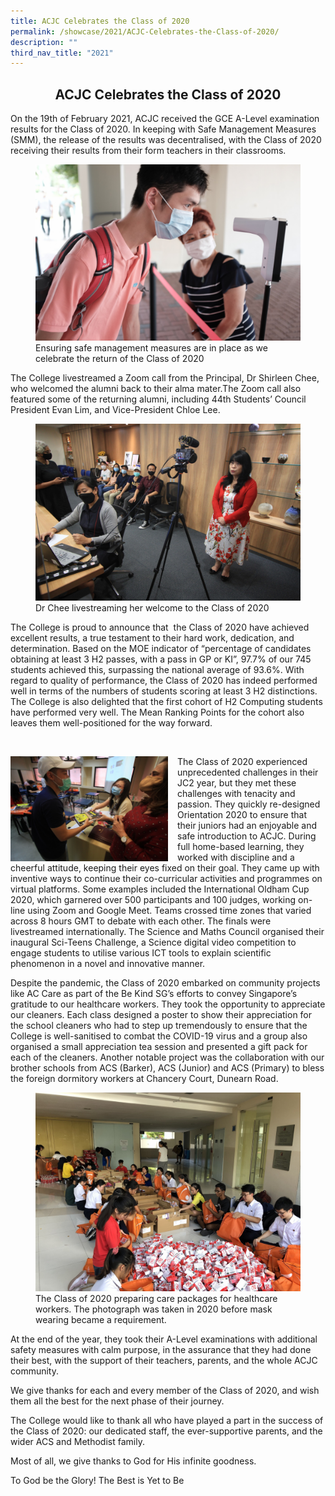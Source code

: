 ```yaml
---
title: ACJC Celebrates the Class of 2020
permalink: /showcase/2021/ACJC-Celebrates-the-Class-of-2020/
description: ""
third_nav_title: "2021"
---
```

## <center> ACJC Celebrates the Class of 2020 </center>

On the 19th of February 2021, ACJC received the GCE A-Level examination results for the Class of 2020. In keeping with Safe Management Measures (SMM), the release of the results was decentralised, with the Class of 2020 receiving their results from their form teachers in their classrooms.


<figure>
<img src="/images/EnsuringSafeDistance.jpeg">
	<figcaption>Ensuring safe management measures are in place as we celebrate the return of the Class of 2020</figcaption>
</figure>

The College livestreamed a Zoom call from the Principal, Dr Shirleen Chee, who welcomed the alumni back to their alma mater.The Zoom call also featured some of the returning alumni, including 44th Students’ Council President Evan Lim, and Vice-President Chloe Lee.



<figure>
<img src="/images/DrCheeLiveStream.jpeg">
Dr Chee livestreaming her welcome to the Class of 2020</figcaption>
</figure>

The College is proud to announce that  the Class of 2020 have achieved excellent results, a true testament to their hard work, dedication, and determination. Based on the MOE indicator of “percentage of candidates obtaining at least 3 H2 passes, with a pass in GP or KI”, 97.7% of our 745 students achieved this, surpassing the national average of 93.6%. With regard to quality of performance, the Class of 2020 has indeed performed well in terms of the numbers of students scoring at least 3 H2 distinctions. The College is also delighted that the first cohort of H2 Computing students have performed very well. The Mean Ranking Points for the cohort also leaves them well-positioned for the way forward.

<br>

<img src="/images/Receiving%20results%20from%20the%20form%20teachers.jpeg" style= "width: 50%; margin-right:15px;" align = "left"> The Class of 2020 experienced unprecedented challenges in their JC2 year, but they met these challenges with tenacity and passion. They quickly re-designed Orientation 2020 to ensure that their juniors had an enjoyable and safe introduction to ACJC. During full home-based learning, they worked with discipline and a cheerful attitude, keeping their eyes fixed on their goal. They came up with inventive ways to continue their co-curricular activities and programmes on virtual platforms. Some examples included the International Oldham Cup 2020, which garnered over 500 participants and 100 judges, working on-line using Zoom and Google Meet. Teams crossed time zones that varied across 8 hours GMT to debate with each other. The finals were livestreamed internationally. The Science and Maths Council organised their inaugural Sci-Teens Challenge, a Science digital video competition to engage students to utilise various ICT tools to explain scientific phenomenon in a novel and innovative manner.

Despite the pandemic, the Class of 2020 embarked on community projects like AC Care as part of the Be Kind SG’s efforts to convey Singapore’s gratitude to our healthcare workers. They took the opportunity to appreciate our cleaners. Each class designed a poster to show their appreciation for the school cleaners who had to step up tremendously to ensure that the College is well-sanitised to combat the COVID-19 virus and a group also organised a small appreciation tea session and presented a gift pack for each of the cleaners. Another notable project was the collaboration with our brother schools from ACS (Barker), ACS (Junior) and ACS (Primary) to bless the foreign dormitory workers at Chancery Court, Dunearn Road.


<figure>
<img src="/images/Students%20from%20the%20Class%20of%202020%20preparing%20care%20packages.jpg">
	<figcaption>The Class of 2020 preparing care packages for healthcare workers. The photograph was taken in 2020 before mask wearing became a requirement.</figcaption>
</figure>


At the end of the year, they took their A-Level examinations with additional safety measures with calm purpose, in the assurance that they had done their best, with the support of their teachers, parents, and the whole ACJC community. 

  

We give thanks for each and every member of the Class of 2020, and wish them all the best for the next phase of their journey. 

  

The College would like to thank all who have played a part in the success of the Class of 2020: our dedicated staff, the ever-supportive parents, and the wider ACS and Methodist family.

  

Most of all, we give thanks to God for His infinite goodness.

  

To God be the Glory! The Best is Yet to Be